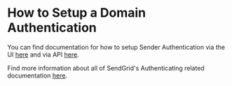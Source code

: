 # How to Setup a Domain Authentication

You can find documentation for how to setup Sender Authentication via the UI [here](https://sendgrid.com/docs/ui/account-and-settings/how-to-set-up-domain-authentication/) and via API [here](https://github.com/sendgrid/sendgrid-python/blob/master/USAGE.md#sender-authentication).

Find more information about all of SendGrid's Authenticating related documentation [here](https://sendgrid.com/docs/ui/account-and-settings/how-to-set-up-domain-authentication/).
